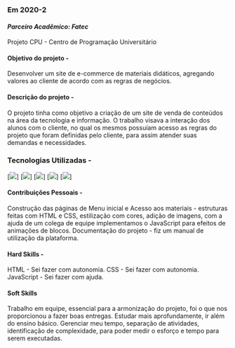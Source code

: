### Em 2020-2

#### *Parceiro Acadêmico: Fatec*
Projeto CPU - Centro de Programação Universitário

#### Objetivo do projeto -
Desenvolver um site de e-commerce de materiais didáticos, agregando valores ao cliente de acordo com as regras de negócios.

#### Descrição do projeto -
O projeto tinha como objetivo a criação de um site de venda de conteúdos na área da tecnologia e informação. O trabalho visava a interação dos alunos com o cliente, no qual os mesmos possuíam acesso as regras do projeto que foram definidas pelo cliente, para assim atender suas demandas e necessidades.

### Tecnologias Utilizadas -
[<img src="https://img.shields.io/badge/html5-%23E34F26.svg?style=for-the-badge&logo=html5&logoColor=white" />] [<img src="https://img.shields.io/badge/css3-%231572B6.svg?style=for-the-badge&logo=css3&logoColor=white"/>] [<img src="https://img.shields.io/badge/javascript-%23323330.svg?style=for-the-badge&logo=javascript&logoColor=%23F7DF1E"/>] [<img src="https://img.shields.io/badge/php-%23777BB4.svg?style=for-the-badge&logo=php&logoColor=white"/>] [<img src="https://img.shields.io/badge/mysql-%2300f.svg?style=for-the-badge&logo=mysql&logoColor=white"/>] 

#### Contribuições Pessoais -

Construção das páginas de Menu inicial e Acesso aos materiais - estruturas feitas com HTML e CSS, estilização com cores, adição de imagens, com a ajuda de um colega de equipe implementamos o JavaScript para efeitos de animações de blocos.
Documentação do projeto - fiz um manual de utilização da plataforma.

#### Hard Skills -

HTML - Sei fazer com autonomia.
CSS - Sei fazer com autonomia.
JavaScript - Sei fazer com ajuda.

#### Soft Skills

Trabalho em equipe, essencial para a armonização do projeto, foi o que nos proporcionou a fazer boas entregas.
Estudar mais aprofundamente, ir além do ensino básico.
Gerenciar meu tempo, separação de atividades, identificação de complexidade, para poder medir o esforço e tempo para serem executadas.